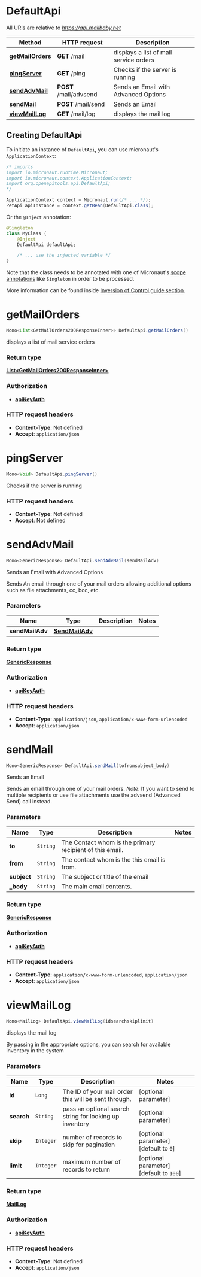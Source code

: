 # DefaultApi

All URIs are relative to *https://api.mailbaby.net*

| Method | HTTP request | Description |
|------------- | ------------- | -------------|
| [**getMailOrders**](DefaultApi.md#getMailOrders) | **GET** /mail | displays a list of mail service orders |
| [**pingServer**](DefaultApi.md#pingServer) | **GET** /ping | Checks if the server is running |
| [**sendAdvMail**](DefaultApi.md#sendAdvMail) | **POST** /mail/advsend | Sends an Email with Advanced Options |
| [**sendMail**](DefaultApi.md#sendMail) | **POST** /mail/send | Sends an Email |
| [**viewMailLog**](DefaultApi.md#viewMailLog) | **GET** /mail/log | displays the mail log |


## Creating DefaultApi

To initiate an instance of `DefaultApi`, you can use micronaut's `ApplicationContext`:
```java
/* imports
import io.micronaut.runtime.Micronaut;
import io.micronaut.context.ApplicationContext;
import org.openapitools.api.DefaultApi;
*/

ApplicationContext context = Micronaut.run(/* ... */);
PetApi apiInstance = context.getBean(DefaultApi.class);
```

Or the `@Inject` annotation:
```java
@Singleton
class MyClass {
    @Inject
    DefaultApi defaultApi;

    /* ... use the injected variable */
}
```
Note that the class needs to be annotated with one of Micronaut's [scope annotations](https://docs.micronaut.io/latest/guide/#scopes) like `Singleton` in order to be processed.

More information can be found inside [Inversion of Control guide section](https://docs.micronaut.io/latest/guide/#ioc).

<a name="getMailOrders"></a>
# **getMailOrders**
```java
Mono<List<GetMailOrders200ResponseInner>> DefaultApi.getMailOrders()
```

displays a list of mail service orders



### Return type
[**List&lt;GetMailOrders200ResponseInner&gt;**](GetMailOrders200ResponseInner.md)

### Authorization
* **[apiKeyAuth](auth.md#apiKeyAuth)**

### HTTP request headers
 - **Content-Type**: Not defined
 - **Accept**: `application/json`

<a name="pingServer"></a>
# **pingServer**
```java
Mono<Void> DefaultApi.pingServer()
```

Checks if the server is running







### HTTP request headers
 - **Content-Type**: Not defined
 - **Accept**: Not defined

<a name="sendAdvMail"></a>
# **sendAdvMail**
```java
Mono<GenericResponse> DefaultApi.sendAdvMail(sendMailAdv)
```

Sends an Email with Advanced Options

Sends An email through one of your mail orders allowing additional options such as file attachments, cc, bcc, etc.

### Parameters
| Name | Type | Description  | Notes |
|------------- | ------------- | ------------- | -------------|
| **sendMailAdv** | [**SendMailAdv**](SendMailAdv.md)|  | |


### Return type
[**GenericResponse**](GenericResponse.md)

### Authorization
* **[apiKeyAuth](auth.md#apiKeyAuth)**

### HTTP request headers
 - **Content-Type**: `application/json`, `application/x-www-form-urlencoded`
 - **Accept**: `application/json`

<a name="sendMail"></a>
# **sendMail**
```java
Mono<GenericResponse> DefaultApi.sendMail(tofromsubject_body)
```

Sends an Email

Sends an email through one of your mail orders.  *Note*: If you want to send to multiple recipients or use file attachments use the advsend (Advanced Send) call instead. 

### Parameters
| Name | Type | Description  | Notes |
|------------- | ------------- | ------------- | -------------|
| **to** | `String`| The Contact whom is the primary recipient of this email. | |
| **from** | `String`| The contact whom is the this email is from. | |
| **subject** | `String`| The subject or title of the email | |
| **_body** | `String`| The main email contents. | |


### Return type
[**GenericResponse**](GenericResponse.md)

### Authorization
* **[apiKeyAuth](auth.md#apiKeyAuth)**

### HTTP request headers
 - **Content-Type**: `application/x-www-form-urlencoded`, `application/json`
 - **Accept**: `application/json`

<a name="viewMailLog"></a>
# **viewMailLog**
```java
Mono<MailLog> DefaultApi.viewMailLog(idsearchskiplimit)
```

displays the mail log

By passing in the appropriate options, you can search for available inventory in the system 

### Parameters
| Name | Type | Description  | Notes |
|------------- | ------------- | ------------- | -------------|
| **id** | `Long`| The ID of your mail order this will be sent through. | [optional parameter] |
| **search** | `String`| pass an optional search string for looking up inventory | [optional parameter] |
| **skip** | `Integer`| number of records to skip for pagination | [optional parameter] [default to `0`] |
| **limit** | `Integer`| maximum number of records to return | [optional parameter] [default to `100`] |


### Return type
[**MailLog**](MailLog.md)

### Authorization
* **[apiKeyAuth](auth.md#apiKeyAuth)**

### HTTP request headers
 - **Content-Type**: Not defined
 - **Accept**: `application/json`

